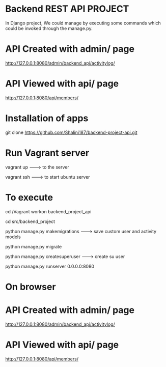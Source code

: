 # Backend REST API PROJECT

In Django project, We could manage by executing some commands which could be invoked through the manage.py.

# API Created with admin/ page
http://127.0.0.1:8080/admin/backend_api/activitylog/

# API Viewed with api/ page
http://127.0.0.1:8080/api/members/

# Installation of apps
git clone https://github.com/Shalini187/backend-project-api.git

# Run Vagrant server
vagrant up ---> to the server

vagrant ssh ---> to start ubuntu server

# To execute

cd /Vagrant
workon backend_project_api

cd src/backend_project

python manage.py makemigrations ---> save custom user and activity models

python manage.py migrate

python manage.py createsuperuser ---> create su user

python manage.py runserver 0.0.0.0:8080

# On browser
# API Created with admin/ page
http://127.0.0.1:8080/admin/backend_api/activitylog/

# API Viewed with api/ page
http://127.0.0.1:8080/api/members/
